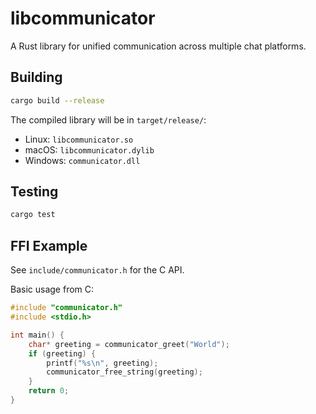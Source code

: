 # libcommunicator

A Rust library for unified communication across multiple chat platforms.

## Building

```bash
cargo build --release
```

The compiled library will be in `target/release/`:
- Linux: `libcommunicator.so`
- macOS: `libcommunicator.dylib`
- Windows: `communicator.dll`

## Testing

```bash
cargo test
```

## FFI Example

See `include/communicator.h` for the C API.

Basic usage from C:

```c
#include "communicator.h"
#include <stdio.h>

int main() {
    char* greeting = communicator_greet("World");
    if (greeting) {
        printf("%s\n", greeting);
        communicator_free_string(greeting);
    }
    return 0;
}
```
